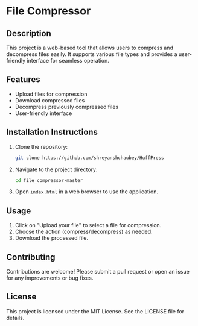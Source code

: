 # File Compressor

## Description
This project is a web-based tool that allows users to compress and decompress files easily. It supports various file types and provides a user-friendly interface for seamless operation.

## Features
- Upload files for compression
- Download compressed files
- Decompress previously compressed files
- User-friendly interface

## Installation Instructions
1. Clone the repository:
   ```bash
   git clone https://github.com/shreyanshchaubey/HuffPress
   ```
2. Navigate to the project directory:           
   ```bash
   cd file_compressor-master
   ```
3. Open `index.html` in a web browser to use the application.

## Usage
1. Click on "Upload your file" to select a file for compression.
2. Choose the action (compress/decompress) as needed.
3. Download the processed file.

## Contributing
Contributions are welcome! Please submit a pull request or open an issue for any improvements or bug fixes.

## License
This project is licensed under the MIT License. See the LICENSE file for details.
